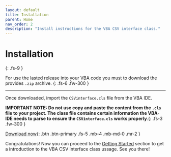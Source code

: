 ```yaml
---
layout: default
title: Installation
parent: Home
nav_order: 2
description: "Install instructions for the VBA CSV interface class."
---
```


# Installation
{: .fs-9 }

For use the lasted release into your VBA code you must to download the provides `.zip` archive.
{: .fs-6 .fw-300 }

---
 Once downloaded, import the `CSVinterface.cls` file from the VBA IDE. 
 
__IMPORTANT NOTE: Do not use copy and paste the content from the `.cls`  file  to your project. The class file contains certain information the VBA-IDE needs to parse to ensure the `CSVinterface.cls` works properly__.{: .fs-3 .fw-300 }

[Download now](https://github.com/ws-garcia/VBA-CSV-interface/releases/tag/v1.0.1){: .btn .btn-primary .fs-5 .mb-4 .mb-md-0 .mr-2 }


Congratulations! Now you can proceed to the [Getting Started](https://ws-garcia.github.io/VBA-CSV-interface/home/getting_started.html) section to get a introduction to the VBA CSV interface class ussage. See you there!
